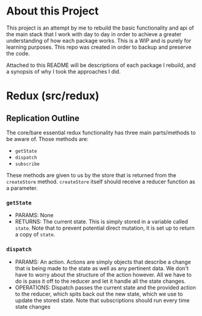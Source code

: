 # About this Project

This project is an attempt by me to rebuild the basic functionality and api of the main stack that I work with day to day in order to achieve a greater understanding of how each package works. This is a WIP and is purely for learning purposes. This repo was created in order to backup and preserve the code.

Attached to this README will be descriptions of each package I rebuild, and a synopsis of why I took the approaches I did.

# Redux (src/redux)

## Replication Outline

The core/bare essential redux functionality has three main parts/methods to be aware of. Those methods are:

* `getState`
* `dispatch`
* `subscribe`

These methods are given to us by the store that is returned from the `createStore` method. `createStore` itself should receive a reducer function as a parameter.

### `getState`

* PARAMS: None
* RETURNS: The current state. This is simply stored in a variable called `state`. Note that to prevent potential direct mutation, it is set up to return a copy of `state`.

### `dispatch`

* PARAMS: An action. Actions are simply objects that describe a change that is being made to the state as well as any pertinent data. We don't have to worry about the structure of the action however. All we have to do is pass it off to the reducer and let it handle all the state changes.
* OPERATIONS: Dispatch passes the current state and the provided action to the reducer, which spits back out the new state, which we use to update the stored state. Note that subscriptions should run every time state changes
